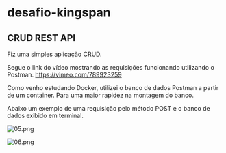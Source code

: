 # desafio-kingspan

## CRUD REST API

Fiz uma simples aplicação CRUD.

Segue o link do vídeo mostrando as requisições funcionando utilizando o Postman.
https://vimeo.com/789923259

Como venho estudando Docker, utilizei o banco de dados Postman a partir de um container. Para uma maior rapidez na montagem do banco.

Abaixo um exemplo de uma requisição pelo método POST e o banco de dados exibido em terminal.

![05.png](desafio-kingspan%20fef8e271d3a540ce813c480a849ecc55/05.png)

![06.png](desafio-kingspan%20fef8e271d3a540ce813c480a849ecc55/06.png)
